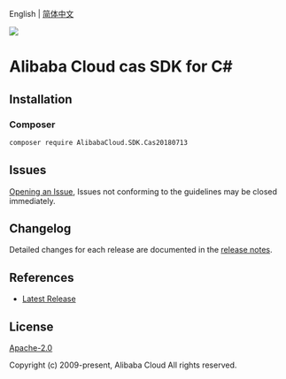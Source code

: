 English | [简体中文](README-CN.md)

![](https://aliyunsdk-pages.alicdn.com/icons/AlibabaCloud.svg)

# Alibaba Cloud cas SDK for C#

## Installation

### Composer

```bash
composer require AlibabaCloud.SDK.Cas20180713
```

## Issues

[Opening an Issue](https://github.com/aliyun/alibabacloud-csharp-sdk/issues/new), Issues not conforming to the guidelines may be closed immediately.

## Changelog

Detailed changes for each release are documented in the [release notes](./ChangeLog.md).

## References

* [Latest Release](https://github.com/aliyun/alibabacloud-csharp-sdk/)

## License

[Apache-2.0](http://www.apache.org/licenses/LICENSE-2.0)

Copyright (c) 2009-present, Alibaba Cloud All rights reserved.
